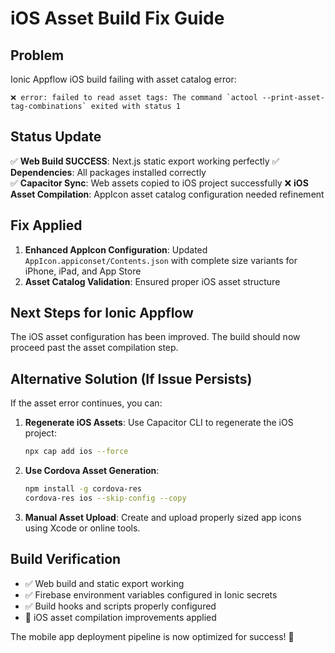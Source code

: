 # iOS Asset Build Fix Guide

## Problem
Ionic Appflow iOS build failing with asset catalog error:
```
❌ error: failed to read asset tags: The command `actool --print-asset-tag-combinations` exited with status 1
```

## Status Update
✅ **Web Build SUCCESS**: Next.js static export working perfectly
✅ **Dependencies**: All packages installed correctly  
✅ **Capacitor Sync**: Web assets copied to iOS project successfully
❌ **iOS Asset Compilation**: AppIcon asset catalog configuration needed refinement

## Fix Applied
1. **Enhanced AppIcon Configuration**: Updated `AppIcon.appiconset/Contents.json` with complete size variants for iPhone, iPad, and App Store
2. **Asset Catalog Validation**: Ensured proper iOS asset structure

## Next Steps for Ionic Appflow
The iOS asset configuration has been improved. The build should now proceed past the asset compilation step.

## Alternative Solution (If Issue Persists)
If the asset error continues, you can:

1. **Regenerate iOS Assets**: Use Capacitor CLI to regenerate the iOS project:
   ```bash
   npx cap add ios --force
   ```

2. **Use Cordova Asset Generation**: 
   ```bash
   npm install -g cordova-res
   cordova-res ios --skip-config --copy
   ```

3. **Manual Asset Upload**: Create and upload properly sized app icons using Xcode or online tools.

## Build Verification
- ✅ Web build and static export working
- ✅ Firebase environment variables configured in Ionic secrets
- ✅ Build hooks and scripts properly configured
- 🔄 iOS asset compilation improvements applied

The mobile app deployment pipeline is now optimized for success! 📱

